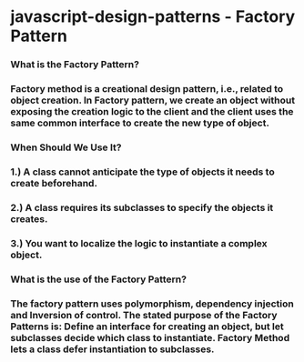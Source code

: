 # javascript-design-patterns - Factory Pattern

### What is the Factory Pattern?
### Factory method is a creational design pattern, i.e., related to object creation. In Factory pattern, we create an object without exposing the creation logic to the client and the client uses the same common interface to create the new type of object.

### When Should We Use It?
### 1.) A class cannot anticipate the type of objects it needs to create beforehand.
### 2.) A class requires its subclasses to specify the objects it creates.
### 3.) You want to localize the logic to instantiate a complex object.

### What is the use of the Factory Pattern?
### The factory pattern uses polymorphism, dependency injection and Inversion of control. The stated purpose of the Factory Patterns is: Define an interface for creating an object, but let subclasses decide which class to instantiate. Factory Method lets a class defer instantiation to subclasses.
   
